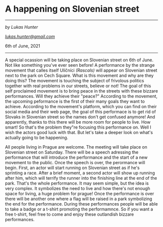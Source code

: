 # A happening on Slovenian street 

___

*by Lukas Hunter*

*lukas.hunter@gmail.com*

6th of June, 2021

___

A special ocassion will be taking place on Slovenian street on 6th of June. Not like something you've ever seen before! A performance by the strange movement that calles itself Uličníci *(Rascals)* will appear on Slovenian street next to the park on Cech Square. What is this movement and why are they doing this? The movement is touching the subject of frivolous politics together with real problems in our streets, believe or not! The goal of this self proclaimed movement is to bring peace in the streets with these bizzare performances. Will they achieve their "peace?" According to the movement, the upcoming peformance is the first of their many goals they want to achieve. According to the movement's platform, which you can find on their social media and their web page, the goal of this performace is to get rid of Slovaks in Slovenian street so the names don't get confused anymore! And apparently, thanks to this there will be more room for people to live. How smart! So that's the problem they"re focusing this performance on. Well I wish the actors good luck with that. But let's take a deeper look on what's actually going to be happening.

All people living in Prague are welcome. The meeting will take place on Slovenian street on Saturday. There will be a speech adressing the performance that will introduce the performance and the start of a new movement to the public. Once the speech is over, the perormance will begin. First, an actor will start running on Slovenian street as if he's sprinting a race. After a brief moment, a second actor will show up running after him, which will terrify the runner into the finishing line at the end of the park. That's the whole performance. It may seem simple, but the idea is very complex. It symbolizes the need to live and how there's not enough space for living, a huge problem for prague! Once the performance is over there will be another one where a flag will be raised in a park symbolizing the end for the performance. During these performances people will be able to take a badge or a t-shirt promoting the performamnce. So if you want a free t-shirt, feel free to come and enjoy these outlandish bizzare performances. 
